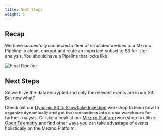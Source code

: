 ```yaml
---
title: Next Steps
weight: 6
---
```


## Recap

We have succesfully connected a fleet of simulated devices to a Mezmo Pipeline to clean, encrypt and route an important subset to S3 for later analysis.  You should have a Pipeline that looks like

![Final Pipeline](../../images/pipeline_final.png)

## Next Steps

So we have the data encrypted and only the relevant events are in our S3.  But now what?

Check out our [Dynamic S3 to Snowflake Ingestion](/mezmo-workshops/s3-to-snowflake/) workshop to learn how to organize dynamically and get the transactions into a data warehouse for further analysis.  Or take a peak at our [Mezmo Platform](/mezmo-workshops/pet-clinic/) workshop to utilize [Open Telemetry](https://opentelemetry.io/) and find other ways you can take advantage of events holistically on the Mezmo Platform.

